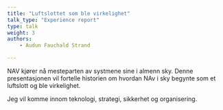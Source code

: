 ```yaml
---
title: "Luftslottet som ble virkelighet"
talk_type: "Experience report"
type: talk
weight: 3
authors:
    - Audun Fauchald Strand

---
```

NAV kjører nå mesteparten av systmene sine i almenn sky. Denne presentasjonen vil fortelle historien om hvordan NAv i sky begynte som et luftslott og ble virkelighet. 

Jeg vil komme innom teknologi, strategi, sikkerhet og organisering. 
